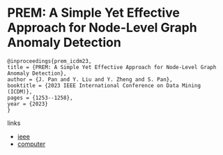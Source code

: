 # PREM: A Simple Yet Effective Approach for Node-Level Graph Anomaly Detection

```
@inproceedings{prem_icdm23,
title = {PREM: A Simple Yet Effective Approach for Node-Level Graph Anomaly Detection},
author = {J. Pan and Y. Liu and Y. Zheng and S. Pan},
booktitle = {2023 IEEE International Conference on Data Mining (ICDM)},
pages = {1253--1258},
year = {2023}
}
```

links
- [ieee](https://doi.org/10.1109/ICDM58522.2023.00157)
- [computer](https://doi.ieeecomputersociety.org/10.1109/ICDM58522.2023.00157)

